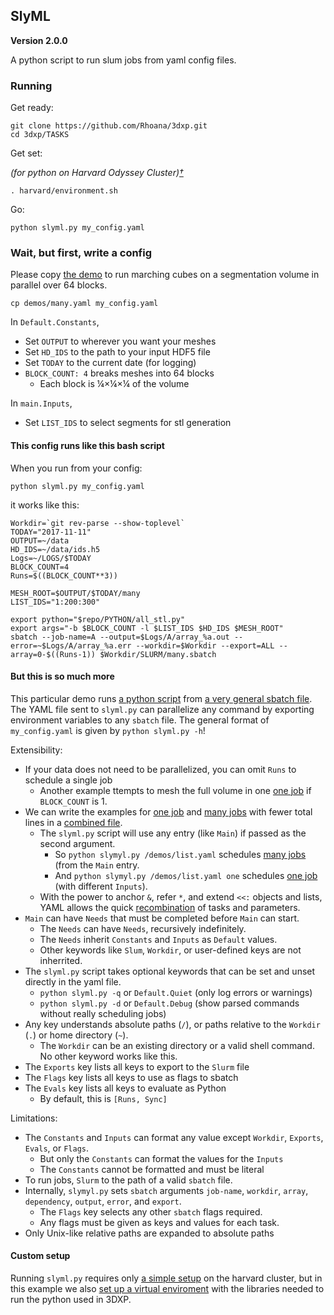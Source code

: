 ## SlyML
__Version 2.0.0__

A python script to run slum jobs from yaml config files.

### Running

Get ready:

```
git clone https://github.com/Rhoana/3dxp.git
cd 3dxp/TASKS
```

Get set:

_(for python on Harvard Odyssey Cluster)[†](#custom-setup)_

```
. harvard/environment.sh
```

Go:

```
python slyml.py my_config.yaml
```

### Wait, but first, write a config

Please copy [the demo](TASKS/demos/many.yaml) to run marching cubes on a segmentation volume in parallel over 64 blocks.
```
cp demos/many.yaml my_config.yaml
```

In `Default.Constants`,

- Set `OUTPUT` to wherever you want your meshes
- Set `HD_IDS` to the path to your input HDF5 file
- Set `TODAY` to the current date (for logging)
- `BLOCK_COUNT: 4` breaks meshes into 64 blocks
	- Each block is ¼×¼×¼ of the volume

In `main.Inputs`,

- Set `LIST_IDS` to select segments for stl generation

#### This config runs like this bash script

When you run from your config:

```
python slyml.py my_config.yaml
```

it works like this:

```
Workdir=`git rev-parse --show-toplevel`
TODAY="2017-11-11"
OUTPUT=~/data
HD_IDS=~/data/ids.h5
Logs=~/LOGS/$TODAY
BLOCK_COUNT=4
Runs=$((BLOCK_COUNT**3))

MESH_ROOT=$OUTPUT/$TODAY/many
LIST_IDS="1:200:300"

export python="$repo/PYTHON/all_stl.py"
export args="-b $BLOCK_COUNT -l $LIST_IDS $HD_IDS $MESH_ROOT"
sbatch --job-name=A --output=$Logs/A/array_%a.out --error=~$Logs/A/array_%a.err --workdir=$Workdir --export=ALL --array=0-$((Runs-1)) $Workdir/SLURM/many.sbatch
```

#### But this is so much more

This particular demo runs [a python script](PYTHON/all_stl.py) from [a very general sbatch file](SLURM/many.sbatch). The YAML file sent to `slyml.py` can parallelize any command by exporting environment variables to any `sbatch` file. The general format of `my_config.yaml` is given by `python slyml.py -h`!

Extensibility: 

- If your data does not need to be parallelized, you can omit `Runs` to schedule a single job
	- Another example ttempts to mesh the full volume in one [one job](TASKS/demos/one.yaml) if `BLOCK_COUNT` is 1.
- We can write the examples for [one job](TASKS/demos/one.yaml) and [many jobs](TASKS/demos/many.yaml) with fewer total lines in a [combined file](TASKS/demos/list.yaml).
	- The `slyml.py` script will use any entry (like `Main`) if passed as the second argument.
 		- So `python slymyl.py /demos/list.yaml` schedules [many jobs](TASKS/demos/list.yaml#L8) (from the `Main` entry.
 		- And `python slymyl.py /demos/list.yaml one` schedules [one job](TASKS/demos/list.yaml) (with different `Inputs`).
	- With the power to anchor `&`, refer `*`, and extend `<<:` objects and lists, YAML allows the quick [recombination](http://blog.daemonl.com/2016/02/yaml.html) of tasks and parameters.
- `Main` can have `Needs` that must be completed before `Main` can start.
	- The `Needs` can have `Needs`, recursively indefinitely.
	- The `Needs` inherit `Constants` and `Inputs` as `Default` values.
	- Other keywords like `Slum`, `Workdir`, or user-defined keys are not inherrited.
- The `slyml.py` script takes optional keywords that can be set and unset directly in the yaml file.
	- `python slyml.py -q` or `Default.Quiet` (only log errors or warnings)
	- `python slyml.py -d` or `Default.Debug` (show parsed commands without really scheduling jobs)
- Any key understands absolute paths (`/`), or paths relative to the `Workdir` (`.`) or home directory (`~`).
	- The `Workdir` can be an existing directory or a valid shell command. No other keyword works like this.
- The `Exports` key lists all keys to export to the `Slurm` file
- The `Flags` key lists all keys to use as flags to sbatch
- The `Evals` key lists all keys to evaluate as Python
	- By default, this is `[Runs, Sync]`

Limitations:

- The `Constants` and `Inputs` can format any value except `Workdir`, `Exports`, `Evals`, or `Flags`.
	- But only the `Constants` can format the values for the `Inputs`
	- The `Constants` cannot be formatted and must be literal
- To run jobs, `Slurm` to the path of a valid `sbatch` file.
- Internally, `slymyl.py` sets `sbatch` arguments `job-name`, `workdir`, `array`, `dependency`, `output`, `error`, and `export`.
	- The `Flags` key selects any other `sbatch` flags required.
	- Any flags must be given as keys and values for each task.
- Only Unix-like relative paths are expanded to absolute paths


#### Custom setup
Running `slyml.py` requires only [a simple setup](TASKS/harvard/minimal.sh) on the harvard cluster, but in this example we also [set up a virtual enviroment](TASKS/harvard/environment.sh) with the libraries needed to run the python used in 3DXP.
